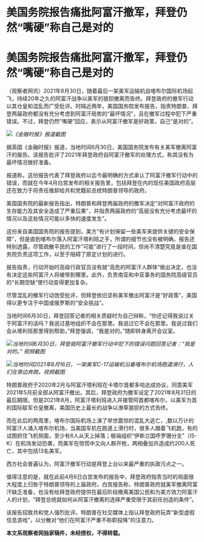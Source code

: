 # 美国务院报告痛批阿富汗撤军，拜登仍然“嘴硬”称自己是对的

# 美国务院报告痛批阿富汗撤军，拜登仍然“嘴硬”称自己是对的

（观察者网讯）2021年8月30日，随着最后一架美军运输机自喀布尔国际机场起飞，持续20年之久的阿富汗战争以美军的狼狈撤离而告终。拜登政府的撤军行动以其仓皇和混乱而广受批评。时隔近两年，美国国务院发布报告，指责特朗普、拜登两届政府都没有充分考虑到阿富汗局势的“最坏情况”，且在撤军过程中犯下严重错误。不过，拜登仍然“嘴硬”回应，表示从阿富汗撤军是好政策，自己“是对的”。

![](https://inews.gtimg.com/newsapp_bt/0/15810909111/1000)_《金融时报》报道截图_

据英国《金融时报》报道，当地时间6月30日，美国国务院发布有关美军撤离阿富汗的报告。该报告批评了2021年拜登政府自阿富汗撤军的处理方式，称其没有为最坏情况做好准备。

报道称，这份报告代表了拜登政府以迄今最明确的方式承认了阿富汗撤军行动中的错误，而就在今年4月白宫发布的相关报告里，包括拜登在内的现任美国政府高层还在致力于将责任推卸给共和党籍前总统特朗普领导的政府。

美国国务院的最新报告指出，特朗普和拜登两届政府的撤军决定“对阿富汗政府的生存能力及其安全造成了严重后果”，并指责两届政府的“高层没有充分考虑最坏的情况以及这些情况可能以多快的速度发生”。

这份来自美国国务院的报告提到，美方“有计划保留一些美军来提供关键的安全保障”，但是直到喀布尔落入阿富汗塔利班之手，所谓的细节也没有被明确。报告还特别透露，尽管疏散平民的工作“可能”进行了一段时间，但尚不清楚究竟是谁在国务院负责这项工作，以至于阻碍了原定计划的进行。

报告指责，行动开始时高级行政官员没有就“高危的阿富汗人群体”做出决定，也没有决定这些阿富汗人将被带到哪里。此外，负责南亚和中亚事务的国务院高级官员的“长期空缺”使行动变得更加复杂。

尽管混乱的撤军行动饱受批评，但拜登依旧坚称美军撤出阿富汗是“好政策”，美国得以更专注于中国或俄罗斯的“安全挑战”。

当地时间6月30日，拜登回答记者的相关质疑时为自己辩称，“你还记得我说过关于阿富汗的话吗？我说过基地组织不会在那里。我说过它不会在那里。我说过我们会从塔利班那里得到帮助，”拜登强调，“我是对的。”随即转身离开会议室。

![](https://inews.gtimg.com/newsapp_bt/0/15810909113/1000)_当地时间6月30日，拜登就阿富汗撤军行动中犯下的错误问题回答记者：“我是对的。”
视频截图_

![](https://inews.gtimg.com/newsapp_bt/0/15810909114/1000)_当地时间2021年8月16日，一架美军C-17运输机沿着喀布尔机场跑道滑行，人们在旁边奔跑。视频截图_

特朗普政府于2020年2月与阿富汗塔利班在卡塔尔首都多哈达成协议，同意美军2021年5月前全部从阿富汗撤出。其后，拜登政府为撤军设定了2021年8月31日的最后期限。但是2021年8月，阿富汗塔利班进入并接管阿首都喀布尔，以美军为首的国际联军仓皇撤离，美国历史上最长的战争以潦草狼狈的方式告终。

而在此后的两周里，喀布尔国际机场上演了举世震惊的混乱大逃亡，,数以万计的阿富汗人涌入喀布尔机场，当美国军机在跑道上滑行时，很多人跟着飞机跑，有的试图抓住飞机侧面，至少有6人从天上掉落；极端组织“伊斯兰国呼罗珊分支”（IS-K）在机场发动恐袭，而美军在惊慌中又向人群开枪，两相叠加共造成约200人死亡，其中包括13名美军。

西方社会普遍认为，阿富汗撤军行动是拜登上台以来最严重的执政污点之一。

值得注意的是，就在此前4月6日白宫发布的报告中，拜登政府指责当时的局面很大程度上归咎于特朗普领导的上届政府。白宫报告称，特朗普政府就美军撤离阿富汗缺乏准备，也没有给拜登政府提供在最后阶段撤离美国公民和为美方效力阿富汗人的计划，“拜登总统就如何从阿富汗撤离的选择严重受限于其前任创造的条件”。

该报告招致共和党人强烈批评。特朗普在社交媒体上指认拜登政府玩弄“新型虚假信息游戏”，以分散对“他们在阿富汗严重不称职投降”的注意力。

**本文系观察者网独家稿件，未经授权，不得转载。**

